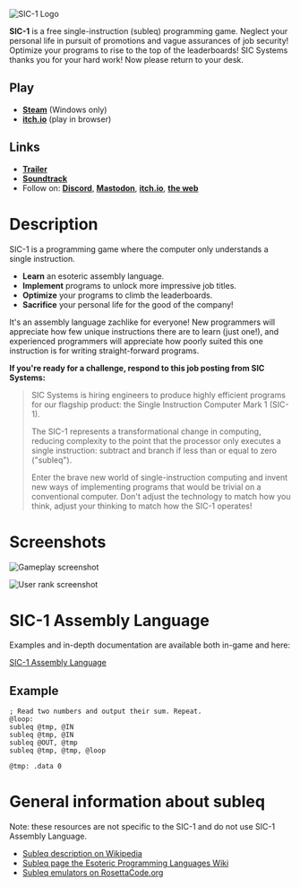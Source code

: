 ![SIC-1 Logo](../screenshots/sic1-logo.png?raw=true)

**SIC-1** is a free single-instruction (subleq) programming game. Neglect your personal life in pursuit of promotions and vague assurances of job security! Optimize your programs to rise to the top of the leaderboards! SIC Systems thanks you for your hard work! Now please return to your desk.

## Play
* **[Steam](https://store.steampowered.com/app/2124440/SIC1/)** (Windows only)
* **[itch.io](https://jaredkrinke.itch.io/sic-1)** (play in browser)

## Links
* **[Trailer](https://youtu.be/NyUSpn2CFTc)**
* **[Soundtrack](https://soundcloud.com/schemescape/sets/sic-1-original-soundtrack)**
* Follow on: **[Discord](https://discord.gg/nbtumdjuvR)**, **[Mastodon](https://mastodon.gamedev.place/@antipatterngames)**, **[itch.io](https://jaredkrinke.itch.io/)**, **[the web](https://www.antipatterngames.com/)**

# Description
SIC-1 is a programming game where the computer only understands a single instruction.

* **Learn** an esoteric assembly language.
* **Implement** programs to unlock more impressive job titles.
* **Optimize** your programs to climb the leaderboards.
* **Sacrifice** your personal life for the good of the company!

It's an assembly language zachlike for everyone! New programmers will appreciate how few unique instructions there are to learn (just one!), and experienced programmers will appreciate how poorly suited this one instruction is for writing straight-forward programs.

**If you're ready for a challenge, respond to this job posting from SIC Systems:**

> SIC Systems is hiring engineers to produce highly efficient programs for our flagship product: the Single Instruction Computer Mark 1 (SIC-1).
> 
> The SIC-1 represents a transformational change in computing, reducing complexity to the point that the processor only executes a single instruction: subtract and branch if less than or equal to zero ("subleq").
> 
> Enter the brave new world of single-instruction computing and invent new ways of implementing programs that would be trivial on a conventional computer. Don't adjust the technology to match how you think, adjust your thinking to match how the SIC-1 operates!

# Screenshots
![Gameplay screenshot](../screenshots/sic1-gameplay.png?raw=true)

![User rank screenshot](../screenshots/sic1-rank.png?raw=true)

# SIC-1 Assembly Language
Examples and in-depth documentation are available both in-game and here:

[SIC-1 Assembly Language](sic1-assembly.md)

## Example
```
; Read two numbers and output their sum. Repeat.
@loop:
subleq @tmp, @IN
subleq @tmp, @IN
subleq @OUT, @tmp
subleq @tmp, @tmp, @loop

@tmp: .data 0
```

# General information about subleq
Note: these resources are not specific to the SIC-1 and do not use SIC-1 Assembly Language.

 * [Subleq description on Wikipedia](https://en.wikipedia.org/wiki/One_instruction_set_computer#Subtract_and_branch_if_less_than_or_equal_to_zero)
 * [Subleq page the Esoteric Programming Languages Wiki](https://esolangs.org/wiki/Subleq)
 * [Subleq emulators on RosettaCode.org](https://rosettacode.org/wiki/Subleq)

